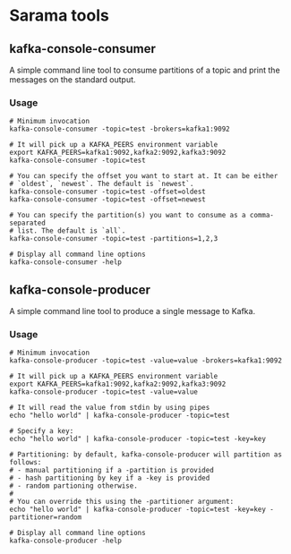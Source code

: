 # Sarama tools
## kafka-console-consumer

A simple command line tool to consume partitions of a topic and print the
messages on the standard output.

### Usage

    # Minimum invocation
    kafka-console-consumer -topic=test -brokers=kafka1:9092

    # It will pick up a KAFKA_PEERS environment variable
    export KAFKA_PEERS=kafka1:9092,kafka2:9092,kafka3:9092
    kafka-console-consumer -topic=test

    # You can specify the offset you want to start at. It can be either
    # `oldest`, `newest`. The default is `newest`.
    kafka-console-consumer -topic=test -offset=oldest
    kafka-console-consumer -topic=test -offset=newest

    # You can specify the partition(s) you want to consume as a comma-separated
    # list. The default is `all`.
    kafka-console-consumer -topic=test -partitions=1,2,3

    # Display all command line options
    kafka-console-consumer -help

## kafka-console-producer

A simple command line tool to produce a single message to Kafka.

### Usage

    # Minimum invocation
    kafka-console-producer -topic=test -value=value -brokers=kafka1:9092

    # It will pick up a KAFKA_PEERS environment variable
    export KAFKA_PEERS=kafka1:9092,kafka2:9092,kafka3:9092
    kafka-console-producer -topic=test -value=value

    # It will read the value from stdin by using pipes
    echo "hello world" | kafka-console-producer -topic=test

    # Specify a key:
    echo "hello world" | kafka-console-producer -topic=test -key=key

    # Partitioning: by default, kafka-console-producer will partition as follows:
    # - manual partitioning if a -partition is provided
    # - hash partitioning by key if a -key is provided
    # - random partioning otherwise.
    #
    # You can override this using the -partitioner argument:
    echo "hello world" | kafka-console-producer -topic=test -key=key -partitioner=random

    # Display all command line options
    kafka-console-producer -help
